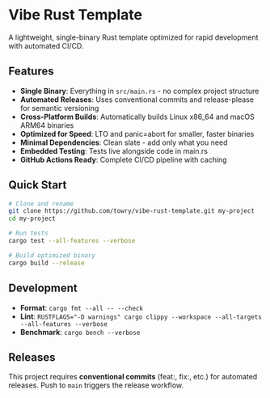 # Vibe Rust Template

A lightweight, single-binary Rust template optimized for rapid development with
automated CI/CD.

## Features

- **Single Binary**: Everything in `src/main.rs` - no complex project structure
- **Automated Releases**: Uses conventional commits and release-please for
  semantic versioning
- **Cross-Platform Builds**: Automatically builds Linux x86_64 and macOS ARM64
  binaries
- **Optimized for Speed**: LTO and panic=abort for smaller, faster binaries
- **Minimal Dependencies**: Clean slate - add only what you need
- **Embedded Testing**: Tests live alongside code in main.rs
- **GitHub Actions Ready**: Complete CI/CD pipeline with caching

## Quick Start

```bash
# Clone and rename
git clone https://github.com/towry/vibe-rust-template.git my-project
cd my-project

# Run tests
cargo test --all-features --verbose

# Build optimized binary
cargo build --release
```

## Development

- **Format**: `cargo fmt --all -- --check`
- **Lint**:
  `RUSTFLAGS="-D warnings" cargo clippy --workspace --all-targets --all-features --verbose`
- **Benchmark**: `cargo bench --verbose`

## Releases

This project requires **conventional commits** (feat:, fix:, etc.) for automated
releases. Push to `main` triggers the release workflow.
